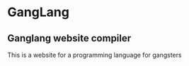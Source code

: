 # GangLang
## Ganglang website compiler
This is a website for a programming language for gangsters


